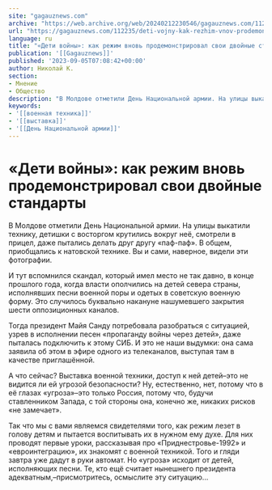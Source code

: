 ```yaml
---
site: "gagauznews.com"
archive: "https://web.archive.org/web/20240212230546/gagauznews.com/112235/deti-vojny-kak-rezhim-vnov-prodemonstriroval-svoi-dvojnye-standarty.html"
url: "https://gagauznews.com/112235/deti-vojny-kak-rezhim-vnov-prodemonstriroval-svoi-dvojnye-standarty.html"
language: ru
title: "«Дети войны»: как режим вновь продемонстрировал свои двойные стандарты"
publication: '[[Gagauznews]]'
published: '2023-09-05T07:08:42+00:00'
author: Николай К.
section:
- Мнение
- Общество
description: "В Молдове отметили День Национальной армии. На улицы выкатили технику, детишки с восторгом крутились вокруг неё, смотрели в прицел, даже пытались делать друг другу «паф-паф». В общем, приобщались к натовской технике. Вы и сами, наверное, видели эти фотографии. И тут вспомнился скандал, который имел место не так давно, в конце прошлого года, когда власти ополчились на детей севера страны, исполнявших песни военной поры и одетых в советскую военную форму. Это случилось буквально накануне нашумевшего закрытия шести оппозиционных каналов. Тогда президент Майя Санду потребовала разобраться с ситуацией, узрев в исполнении песен «пропаганду войны через детей», даже пыталась подключить к этому СИБ. […]"
keywords:
- '[[военная техника]]'
- '[[выставка]]'
- '[[День Национальной армии]]'
---
```


# «Дети войны»: как режим вновь продемонстрировал свои двойные стандарты

В Молдове отметили День Национальной армии. На улицы выкатили технику, детишки с восторгом крутились вокруг неё, смотрели в прицел, даже пытались делать друг другу «паф-паф». В общем, приобщались к натовской технике. Вы и сами, наверное, видели эти фотографии.

И тут вспомнился скандал, который имел место не так давно, в конце прошлого года, когда власти ополчились на детей севера страны, исполнявших песни военной поры и одетых в советскую военную форму. Это случилось буквально накануне нашумевшего закрытия шести оппозиционных каналов.

Тогда президент Майя Санду потребовала разобраться с ситуацией, узрев в исполнении песен «пропаганду войны через детей», даже пыталась подключить к этому СИБ. И это не наши выдумки: она сама заявила об этом в эфире одного из телеканалов, выступая там в качестве приглашённой.

А что сейчас? Выставка военной техники, доступ к ней детей–это не видится ли ей угрозой безопасности? Ну, естественно, нет, потому что в её глазах «угроза»–это только Россия, потому что, будучи ставленником Запада, с той стороны она, конечно же, никаких рисков «не замечает».

Так что мы с вами являемся свидетелями того, как режим лезет в голову детям и пытается воспитывать их в нужном ему духе. Для них проводят первые уроки, рассказывая про «Приднестровье-1992» и «евроинтеграцию», их знакомят с военной техникой. Того и гляди завтра уже дадут в руки автомат. Но «угроза» исходит от детей, исполняющих песни. Те, кто ещё считает нынешнего президента адекватным,–присмотритесь, осмыслите эту ситуацию…